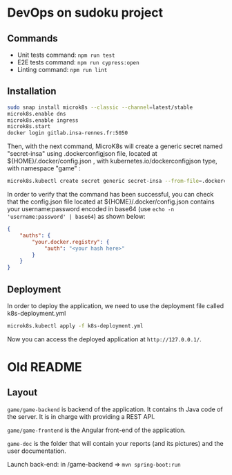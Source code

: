 # DevOps on sudoku project

## Commands

- Unit tests command: `npm run test`
- E2E tests command: `npm run cypress:open`
- Linting command: `npm run lint`

## Installation

```bash
sudo snap install microk8s --classic --channel=latest/stable
microk8s.enable dns
microk8s.enable ingress
microk8s.start
docker login gitlab.insa-rennes.fr:5050
```
Then, with the next command, MicroK8s will create a generic secret named "secret-insa" using .dockerconfigjson file, located at ${HOME}/.docker/config.json , with kubernetes.io/dockerconfigjson type, with namespace "game" :

```bash
microk8s.kubectl create secret generic secret-insa --from-file=.dockerconfigjson=${HOME}/.docker/config.json  --type=kubernetes.io/dockerconfigjson --namespace=game
```

In order to verify that the command has been successful, you can check that the config.json file located at ${HOME}/.docker/config.json contains your username:password encoded in base64 (use ```echo -n 'username:password' | base64```) as shown below:

```json
{
    "auths": {
        "your.docker.registry": {
            "auth": "<your hash here>"
        }
    }
}
```

## Deployment

In order to deploy the application, we need to use the deployment file called k8s-deployment.yml

```bash
microk8s.kubectl apply -f k8s-deployment.yml
```


Now you can access the deployed application at `http://127.0.0.1/`.


# Old README
## Layout

`game/game-backend` is backend of the application. It contains th Java code of the server.
It is in charge with providing a REST API.

`game/game-frontend` is the Angular front-end of the application.

`game-doc` is the folder that will contain your reports (and its pictures) and the user documentation.

Launch back-end: in /game-backend => `mvn spring-boot:run`
